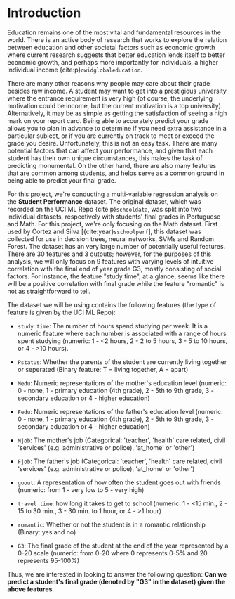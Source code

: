 # Introduction

Education remains one of the most vital and fundamental resources in the world. There is an active body of research that works to explore the relation between education and other societal factors such as economic growth where current research suggests that better education lends itself to better economic growth, and perhaps more importantly for individuals, a higher individual income {cite:p}`owidglobaleducation`. 



There are many other reasons why people may care about their grade besides raw income. A student may want to get into a prestigious university where the entrance requirement is very high (of course, the underlying motivation could be income, but the current motivation is a top university). Alternatively, it may be as simple as getting the satisfaction of seeing a high mark on your report card. Being able to accurately predict your grade allows you to plan in advance to determine if you need extra assistance in a particular subject, or if you are currently on track to meet or exceed the grade you desire. Unfortunately, this is not an easy task. There are many potential factors that can affect your performance, and given that each student has their own unique circumstances, this makes the task of predicting monumental. On the other hand, there are also many features that are common among students, and helps serve as a common ground in being able to predict your final grade.



For this project, we're conducting a multi-variable regression analysis on the **Student Performance** dataset. The original dataset, which was recorded on the UCI ML Repo {cite:p}`schooldata`, was split into two individual datasets, respectively with students' final grades in Portuguese and Math. For this project, we're only focusing on the Math dataset. First used by Cortez and Silva [{cite:year}`sschoolperf`], this dataset was collected for use in decision trees, neural networks, SVMs and Random Forest. The dataset has an very large number of potentially useful features. There are 30 features and 3 outputs; however, for the purposes of this analysis, we will only focus on 9 features with varying levels of intuitive correlation with the final end of year grade G3, mostly consisting of social factors. For instance, the feature "study time", at a glance, seems like there will be a positive correlation with final grade while the feature "romantic" is not as straightforward to tell. 



The dataset we will be using contains the following features (the type of feature is given by the UCI ML Repo):

- `study time`: The number of hours spend studying per week. It is a numeric feature where each number is associated with a range of hours spent studying (numeric: 1 - <2 hours, 2 - 2 to 5 hours, 3 - 5 to 10 hours, or 4 - >10 hours).

- `Pstatus`: Whether the parents of the student are currently living together or seperated (Binary feature: T = living together, A = apart)

- `Medu`: Numeric representations of the mother's education level  (numeric: 0 - none, 1 - primary education (4th grade), 2 - 5th to 9th grade, 3 - secondary education or 4 - higher education)

- `Fedu`: Numeric representations of the father's education level  (numeric: 0 - none, 1 - primary education (4th grade), 2 - 5th to 9th grade, 3 - secondary education or 4 - higher education)

- `Mjob`: The mother's job (Categorical: 'teacher', 'health' care related, civil 'services' (e.g. administrative or police), 'at_home' or 'other')

- `Fjob`: The father's job (Categorical: 'teacher', 'health' care related, civil 'services' (e.g. administrative or police), 'at_home' or 'other')

- `goout`: A representation of how often the student goes out with friends (numeric: from 1 - very low to 5 - very high)

- `travel time`: how long it takes to get to school (numeric: 1 - <15 min., 2 - 15 to 30 min., 3 - 30 min. to 1 hour, or 4 - >1 hour)

- `romantic`: Whether or not the student is in a romantic relationship (Binary: yes and no)

- `G3`: The final grade of the student at the end of the year represented by a 0-20 scale (numeric: from 0-20 where 0 represents 0-5% and 20 represents 95-100%)

 

Thus, we are interested in looking to answer the following question: **Can we predict a student's final grade (denoted by "G3" in the dataset) given the above features**.